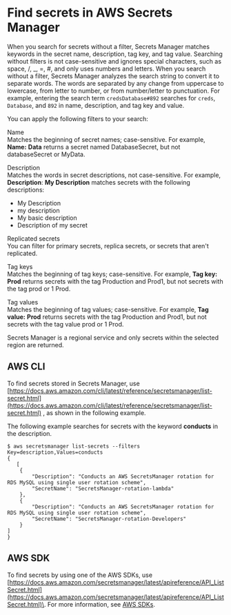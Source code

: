 # Find secrets in AWS Secrets Manager<a name="manage_search-secret"></a>

When you search for secrets without a filter, Secrets Manager matches keywords in the secret name, description, tag key, and tag value\. Searching without filters is not case\-sensitive and ignores special characters, such as space, /, \_, =, \#, and only uses numbers and letters\. When you search without a filter, Secrets Manager analyzes the search string to convert it to separate words\. The words are separated by any change from uppercase to lowercase, from letter to number, or from number/letter to punctuation\. For example, entering the search term `credsDatabase#892` searches for `creds`, `Database`, and `892` in name, description, and tag key and value\.

You can apply the following filters to your search:

Name  
Matches the beginning of secret names; case\-sensitive\. For example, **Name:** **Data** returns a secret named DatabaseSecret, but not databaseSecret or MyData\. 

Description  
Matches the words in secret descriptions, not case\-sensitive\. For example, **Description**: **My Description** matches secrets with the following descriptions:   
+ My Description
+ my description
+ My basic description
+ Description of my secret

Replicated secrets  
You can filter for primary secrets, replica secrets, or secrets that aren't replicated\.

Tag keys  
Matches the beginning of tag keys; case\-sensitive\. For example, **Tag key:** **Prod** returns secrets with the tag Production and Prod1, but not secrets with the tag prod or 1 Prod\.

Tag values  
Matches the beginning of tag values; case\-sensitive\. For example, **Tag value:** **Prod** returns secrets with the tag Production and Prod1, but not secrets with the tag value prod or 1 Prod\. 

Secrets Manager is a regional service and only secrets within the selected region are returned\.

## AWS CLI<a name="manage_search-secret_cli"></a>

To find secrets stored in Secrets Manager, use [https://docs.aws.amazon.com/cli/latest/reference/secretsmanager/list-secret.html](https://docs.aws.amazon.com/cli/latest/reference/secretsmanager/list-secret.html) , as shown in the following example\.

The following example searches for secrets with the keyword **conducts** in the description\. 

```
$ aws secretsmanager list-secrets --filters Key=description,Values=conducts
{
   [
    {
        "Description": "Conducts an AWS SecretsManager rotation for RDS MySQL using single user rotation scheme", 
        "SecretName": "SecretsManager-rotation-lambda"
    }, 
    {
        "Description": "Conducts an AWS SecretsManager rotation for RDS MySQL using single user rotation scheme", 
        "SecretName": "SecretsManager-rotation-Developers"
    }
]
}
```

## AWS SDK<a name="manage_search-secret_sdk"></a>

To find secrets by using one of the AWS SDKs, use [https://docs.aws.amazon.com/secretsmanager/latest/apireference/API_ListSecret.html](https://docs.aws.amazon.com/secretsmanager/latest/apireference/API_ListSecret.html)\. For more information, see [AWS SDKs](asm_access.md#asm-sdks)\.

